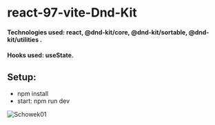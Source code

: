 # react-97-vite-Dnd-Kit

#### Technologies used: react, @dnd-kit/core, @dnd-kit/sortable, @dnd-kit/utilities  .
#### Hooks used: useState.
## Setup:
* npm install
* start: npm run dev

![Schowek01](https://github.com/ajarek/react-97-vite-Dnd-Kit/assets/61388692/f8aff922-ae91-4cf4-914d-978abf6f1f9f)
